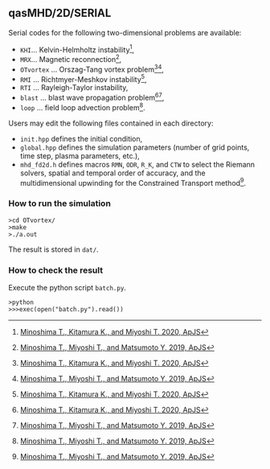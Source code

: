 ## qasMHD/2D/SERIAL
Serial codes for the following two-dimensional problems are available:
- `KHI`... Kelvin-Helmholtz instability[^1],
- `MRX`... Magnetic reconnection[^2],
- `OTvortex` ... Orszag-Tang vortex problem[^1][^2],
- `RMI` ... Richtmyer-Meshkov instability[^1],
- `RTI` ... Rayleigh-Taylor instability,
- `blast` ... blast wave propagation problem[^1][^2],
- `loop` ... field loop advection problem[^2].

Users may edit the following files contained in each directory:
- `init.hpp` defines the initial condition,
- `global.hpp` defines the simulation parameters (number of grid points, time step, plasma parameters, etc.),
- `mhd_fd2d.h` defines macros `RMN`, `ODR`, `R_K`, and `CTW` to select the Riemann solvers, spatial and temporal order of accuracy, and the multidimensional upwinding for the Constrained Transport method[^2].

### How to run the simulation
```
>cd OTvortex/
>make
>./a.out
```

The result is stored in `dat/`.

### How to check the result
Execute the python script `batch.py`.
```
>python
>>>exec(open("batch.py").read())
```

[^1]: [Minoshima T., Kitamura K., and Miyoshi T. 2020, ApJS](https://iopscience.iop.org/article/10.3847/1538-4365/ab8aee/meta)
[^2]: [Minoshima T., Miyoshi T., and Matsumoto Y. 2019, ApJS](https://iopscience.iop.org/article/10.3847/1538-4365/ab1a36/meta)
